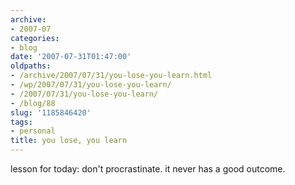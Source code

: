 ```yaml
---
archive:
- 2007-07
categories:
- blog
date: '2007-07-31T01:47:00'
oldpaths:
- /archive/2007/07/31/you-lose-you-learn.html
- /wp/2007/07/31/you-lose-you-learn/
- /2007/07/31/you-lose-you-learn/
- /blog/88
slug: '1185846420'
tags:
- personal
title: you lose, you learn
---
```


lesson for today: don't procrastinate. it never has a good outcome.

